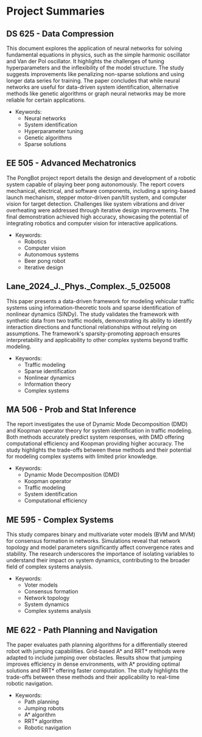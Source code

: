 # Project Summaries

## DS 625 - Data Compression
This document explores the application of neural networks for solving fundamental equations in physics, such as the simple harmonic oscillator and Van der Pol oscillator. It highlights the challenges of tuning hyperparameters and the inflexibility of the model structure. The study suggests improvements like penalizing non-sparse solutions and using longer data series for training. The paper concludes that while neural networks are useful for data-driven system identification, alternative methods like genetic algorithms or graph neural networks may be more reliable for certain applications.

- Keywords:
  - Neural networks
  - System identification
  - Hyperparameter tuning
  - Genetic algorithms
  - Sparse solutions

## EE 505 - Advanced Mechatronics
The PongBot project report details the design and development of a robotic system capable of playing beer pong autonomously. The report covers mechanical, electrical, and software components, including a spring-based launch mechanism, stepper motor-driven pan/tilt system, and computer vision for target detection. Challenges like system vibrations and driver overheating were addressed through iterative design improvements. The final demonstration achieved high accuracy, showcasing the potential of integrating robotics and computer vision for interactive applications.

- Keywords:
  - Robotics
  - Computer vision
  - Autonomous systems
  - Beer pong robot
  - Iterative design

## Lane_2024_J._Phys._Complex._5_025008
This paper presents a data-driven framework for modeling vehicular traffic systems using information-theoretic tools and sparse identification of nonlinear dynamics (SINDy). The study validates the framework with synthetic data from two traffic models, demonstrating its ability to identify interaction directions and functional relationships without relying on assumptions. The framework's sparsity-promoting approach ensures interpretability and applicability to other complex systems beyond traffic modeling.

- Keywords:
  - Traffic modeling
  - Sparse identification
  - Nonlinear dynamics
  - Information theory
  - Complex systems

## MA 506 - Prob and Stat Inference
The report investigates the use of Dynamic Mode Decomposition (DMD) and Koopman operator theory for system identification in traffic modeling. Both methods accurately predict system responses, with DMD offering computational efficiency and Koopman providing higher accuracy. The study highlights the trade-offs between these methods and their potential for modeling complex systems with limited prior knowledge.

- Keywords:
  - Dynamic Mode Decomposition (DMD)
  - Koopman operator
  - Traffic modeling
  - System identification
  - Computational efficiency

## ME 595 - Complex Systems
This study compares binary and multivariate voter models (BVM and MVM) for consensus formation in networks. Simulations reveal that network topology and model parameters significantly affect convergence rates and stability. The research underscores the importance of isolating variables to understand their impact on system dynamics, contributing to the broader field of complex systems analysis.

- Keywords:
  - Voter models
  - Consensus formation
  - Network topology
  - System dynamics
  - Complex systems analysis

## ME 622 - Path Planning and Navigation
The paper evaluates path planning algorithms for a differentially steered robot with jumping capabilities. Grid-based A* and RRT* methods were adapted to include jumping over obstacles. Results show that jumping improves efficiency in dense environments, with A* providing optimal solutions and RRT* offering faster computation. The study highlights the trade-offs between these methods and their applicability to real-time robotic navigation.

- Keywords:
  - Path planning
  - Jumping robots
  - A* algorithm
  - RRT* algorithm
  - Robotic navigation
